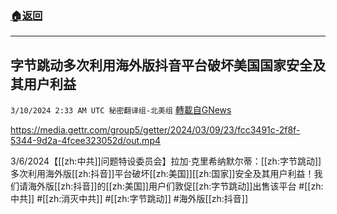 ###  [:house:返回](README.md)
---


## 字节跳动多次利用海外版抖音平台破坏美国国家安全及其用户利益
`3/10/2024 2:33 AM UTC 秘密翻译组-北美组` [轉載自GNews](https://gnews.org/articles/2380811)


https://media.gettr.com/group5/getter/2024/03/09/23/fcc3491c-2f8f-5344-9d2a-4fcee323052d/out.mp4


3/6/2024【[[zh:中共]]问题特设委员会】拉加·克里希纳默尔蒂：[[zh:字节跳动]]多次利用海外版[[zh:抖音]]平台破坏[[zh:美国]][[zh:国家]]安全及其用户利益！我们请海外版[[zh:抖音]]的[[zh:美国]]用户们敦促[[zh:字节跳动]]出售该平台
#[[zh:中共]] #[[zh:消灭中共]] #[[zh:字节跳动]] #海外版[[zh:抖音]]
